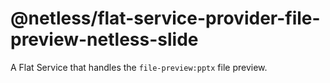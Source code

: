 # @netless/flat-service-provider-file-preview-netless-slide

A Flat Service that handles the `file-preview:pptx` file preview.
